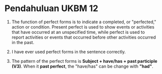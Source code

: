 # Pendahuluan UKBM 12

1. The function of perfect forms is to indicate a completed, or "perfected," action or condition. Present perfect is used to show events or activities that have occurred at an unspecified time, while perfect is used to report activities or events that occurred before other activities occurred in the past.

2. I have ever used perfect forms in the sentence correctly. 

3. The pattern of the perfect forms is **Subject + have/has + past participle (V3)**. When it **past perfect**, the "have/has" can be change with **"had"**.
